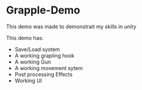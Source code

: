 # Grapple-Demo
This demo was made to demonstrait my skills in unity

This demo has:
- Save/Load system
- A working grapling hook
- A working Gun
- A working movement sytem
- Post processing Effects
- Working UI
